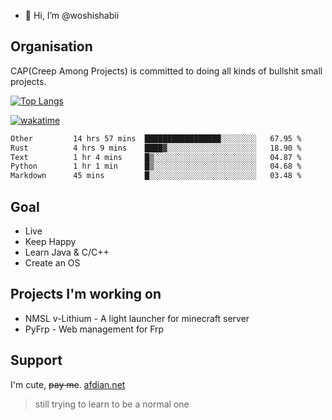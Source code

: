 - 👋 Hi, I’m @woshishabii

## Organisation

CAP(Creep Among Projects) is committed to doing all kinds of bullshit small projects.

[![Top Langs](https://github-readme-stats.vercel.app/api/top-langs/?username=woshishabii&layout=compact)](https://github.com/anuraghazra/github-readme-stats)

[![wakatime](https://wakatime.com/badge/user/34d02784-acc1-4a16-82d7-33fdb53c4ed6.svg)](https://wakatime.com/@34d02784-acc1-4a16-82d7-33fdb53c4ed6)


<!--START_SECTION:waka-->

```txt
Other         14 hrs 57 mins  █████████████████░░░░░░░░   67.95 %
Rust          4 hrs 9 mins    ████▓░░░░░░░░░░░░░░░░░░░░   18.90 %
Text          1 hr 4 mins     █▒░░░░░░░░░░░░░░░░░░░░░░░   04.87 %
Python        1 hr 1 min      █▒░░░░░░░░░░░░░░░░░░░░░░░   04.68 %
Markdown      45 mins         █░░░░░░░░░░░░░░░░░░░░░░░░   03.48 %
```

<!--END_SECTION:waka-->

## Goal
- Live
- Keep Happy
- Learn Java & C/C++
- Create an OS

## Projects I'm working on

- NMSL v-Lithium - A light launcher for minecraft server
- PyFrp - Web management for Frp


## Support
I'm cute, ~~pay me~~.
[afdian.net](https://afdian.net/a/woshishabi)

> still trying to learn to be a normal one

<!---
woshishabii/woshishabii is a ✨ special ✨ repository because its `README.md` (this file) appears on your GitHub profile.
You can click the Preview link to take a look at your changes.
--->
